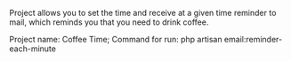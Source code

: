 Project allows you to set the time and receive at a given time reminder to mail, which reminds you that you need to drink coffee.


Project name: Coffee Time;
Command for run: php artisan email:reminder-each-minute 


